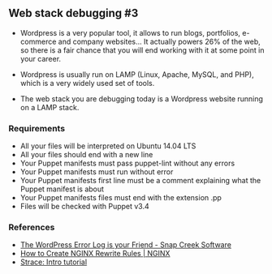 ## Web stack debugging #3

- Wordpress is a very popular tool, it allows to run blogs, portfolios, e-commerce and company websites... It actually powers 26% of the web, so there is a fair chance that you will end working with it at some point in your career.

- Wordpress is usually run on LAMP (Linux, Apache, MySQL, and PHP), which is a very widely used set of tools.

- The web stack you are debugging today is a Wordpress website running on a LAMP stack.

### Requirements

- All your files will be interpreted on Ubuntu 14.04 LTS
- All your files should end with a new line
- Your Puppet manifests must pass puppet-lint without any errors
- Your Puppet manifests must run without error
- Your Puppet manifests first line must be a comment explaining what the Puppet manifest is about
- Your Puppet manifests files must end with the extension .pp
- Files will be checked with Puppet v3.4

### References

- [The WordPress Error Log is your Friend - Snap Creek Software](https://snapcreek.com/blog/wordpress-error-log-friend/)
- [How to Create NGINX Rewrite Rules | NGINX](https://www.nginx.com/blog/creating-nginx-rewrite-rules/)
- [Strace: Intro tutorial](https://www.youtube.com/watch?v=EG0ihttnEJI)
